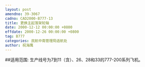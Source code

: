 ```yaml
---
layout: post
amendno: 39-3067
cadno: CAD2000-B777-13
title: 更换主起落架轮轴
date: 2000-12-12 00:00:00 +0800
effdate: 2000-12-26 00:00:00 +0800
tag: B777
categories: 民航中南管理局适航处
author: 祝海鹰
---
```


##适用范围:
生产线号为7到11（含）、26、28和33的777-200系列飞机。

